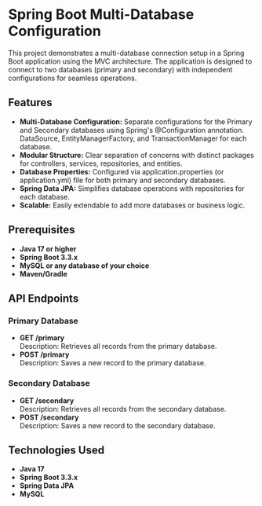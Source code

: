 # Spring Boot Multi-Database Configuration

This project demonstrates a multi-database connection setup in a Spring Boot application using the MVC architecture. The application is designed to connect to two databases (primary and secondary) with independent configurations for seamless operations.

## Features

+ **Multi-Database Configuration:**
Separate configurations for the Primary and Secondary databases using Spring's @Configuration annotation.
DataSource, EntityManagerFactory, and TransactionManager for each database.
+ **Modular Structure:**
Clear separation of concerns with distinct packages for controllers, services, repositories, and entities.
+ **Database Properties:**
Configured via application.properties (or application.yml) file for both primary and secondary databases.
+ **Spring Data JPA:**
Simplifies database operations with repositories for each database.
+ **Scalable:**
Easily extendable to add more databases or business logic.

## Prerequisites
+ **Java 17 or higher**
+ **Spring Boot 3.3.x**
+ **MySQL or any database of your choice**
+ **Maven/Gradle**

## API Endpoints
### Primary Database
+ **GET /primary** <br> Description: Retrieves all records from the primary database.
+ **POST /primary** <br>
  Description: Saves a new record to the primary database.

### Secondary Database
+ **GET /secondary** <br>
Description: Retrieves all records from the secondary database.
+ **POST /secondary** <br>
Description: Saves a new record to the secondary database.

## Technologies Used
+ **Java 17**
+ **Spring Boot 3.3.x**
+ **Spring Data JPA**
+ **MySQL**




